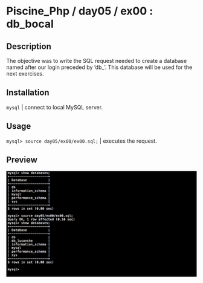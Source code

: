 # Piscine_Php / day05 / ex00 : db_bocal

## Description
The objective was to write the SQL request needed to create a database named after our login preceded by ’db_’. This database will be used for the next exercises.

## Installation
`mysql` | connect to local MySQL server.

## Usage
`mysql> source day05/ex00/ex00.sql;` | executes the request.

## Preview
<img src="../../resources/images/bocal.png" width="1200">
